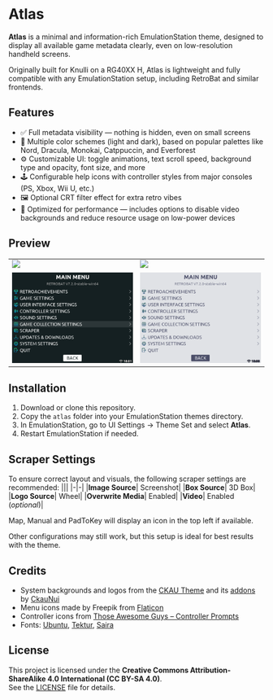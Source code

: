 # Atlas

**Atlas** is a minimal and information-rich EmulationStation theme, designed to display all available game metadata clearly, even on low-resolution handheld screens.

Originally built for Knulli on a RG40XX H, Atlas is lightweight and fully compatible with any EmulationStation setup, including RetroBat and similar frontends.

## Features

- ✅ Full metadata visibility — nothing is hidden, even on small screens  
- 🎨 Multiple color schemes (light and dark), based on popular palettes like Nord, Dracula, Monokai, Catppuccin, and Everforest  
- ⚙️ Customizable UI: toggle animations, text scroll speed, background type and opacity, font size, and more  
- 🕹️ Configurable help icons with controller styles from major consoles (PS, Xbox, Wii U, etc.)  
- 🖼️ Optional CRT filter effect for extra retro vibes  
- 💨 Optimized for performance — includes options to disable video backgrounds and reduce resource usage on low-power devices

## Preview

|||
|-|-|
|  ![](assets/preview/system.gif) | ![](assets/preview/game.gif) |
|  ![](assets/preview/dark.png) | ![](assets/preview/light.png) |

## Installation

1. Download or clone this repository.  
2. Copy the `atlas` folder into your EmulationStation themes directory.  
3. In EmulationStation, go to UI Settings → Theme Set and select **Atlas**.  
4. Restart EmulationStation if needed.

## Scraper Settings

To ensure correct layout and visuals, the following scraper settings are recommended:
|||
|-|-|
|**Image Source**| Screenshot|
|**Box Source**| 3D Box|
|**Logo Source**| Wheel|
|**Overwrite Media**| Enabled|
|**Video**| Enabled (*optional*)|

Map, Manual and PadToKey will display an icon in the top left if available.

Other configurations may still work, but this setup is ideal for best results with the theme.


## Credits

- System backgrounds and logos from the [CKAU Theme](https://github.com/CkauNui/ckau-book) and its [addons](https://github.com/CkauNui/ckau-book-addons-Consoles) by [CkauNui](https://github.com/CkauNui)  
- Menu icons made by Freepik from [Flaticon](https://www.flaticon.com)  
- Controller icons from [Those Awesome Guys – Controller Prompts](https://thoseawesomeguys.com/prompts/)  
- Fonts: [Ubuntu](https://design.ubuntu.com/font/), [Tektur](https://fonts.google.com/specimen/Tektur), [Saira](https://fonts.google.com/specimen/Saira)

## License

This project is licensed under the **Creative Commons Attribution-ShareAlike 4.0 International (CC BY-SA 4.0)**.  
See the [LICENSE](./LICENSE) file for details.
